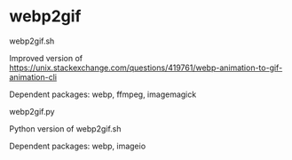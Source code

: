 # webp2gif

webp2gif.sh

Improved version of https://unix.stackexchange.com/questions/419761/webp-animation-to-gif-animation-cli

Dependent packages: webp, ffmpeg, imagemagick


webp2gif.py

Python version of webp2gif.sh

Dependent packages: webp, imageio
